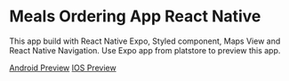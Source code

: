 # Meals Ordering App React Native

This app build with React Native Expo, Styled component, Maps View and React Native Navigation.
Use Expo app from platstore to preview this app.

[Android Preview](exp://u.expo.dev/update/57d3c51e-2d52-4f85-9809-7bbffc9971b8)
[IOS Preview](exp://u.expo.dev/update/a9221365-3e30-4d70-a4b1-b1be01d1701b)

